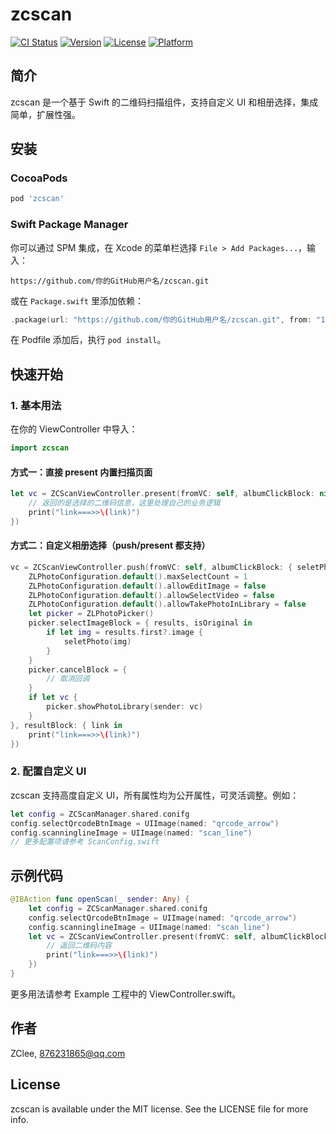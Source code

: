 # zcscan

[![CI Status](https://img.shields.io/travis/18162711/zcscan.svg?style=flat)](https://travis-ci.org/18162711/zcscan)
[![Version](https://img.shields.io/cocoapods/v/zcscan.svg?style=flat)](https://cocoapods.org/pods/zcscan)
[![License](https://img.shields.io/cocoapods/l/zcscan.svg?style=flat)](https://cocoapods.org/pods/zcscan)
[![Platform](https://img.shields.io/cocoapods/p/zcscan.svg?style=flat)](https://cocoapods.org/pods/zcscan)

## 简介

zcscan 是一个基于 Swift 的二维码扫描组件，支持自定义 UI 和相册选择，集成简单，扩展性强。

## 安装

### CocoaPods

```ruby
pod 'zcscan'
```

### Swift Package Manager

你可以通过 SPM 集成，在 Xcode 的菜单栏选择 `File > Add Packages...`，输入：

```
https://github.com/你的GitHub用户名/zcscan.git
```

或在 `Package.swift` 里添加依赖：

```swift
.package(url: "https://github.com/你的GitHub用户名/zcscan.git", from: "1.0.0")
```

在 Podfile 添加后，执行 `pod install`。

## 快速开始

### 1. 基本用法

在你的 ViewController 中导入：

```swift
import zcscan
```

#### 方式一：直接 present 内置扫描页面

```swift
let vc = ZCScanViewController.present(fromVC: self, albumClickBlock: nil, resultBlock: { link in
    // 返回的是选择的二维码信息，这里处理自己的业务逻辑
    print("link===>>\(link)")
})
```

#### 方式二：自定义相册选择（push/present 都支持）

```swift
vc = ZCScanViewController.push(fromVC: self, albumClickBlock: { seletPhoto in
    ZLPhotoConfiguration.default().maxSelectCount = 1
    ZLPhotoConfiguration.default().allowEditImage = false
    ZLPhotoConfiguration.default().allowSelectVideo = false
    ZLPhotoConfiguration.default().allowTakePhotoInLibrary = false
    let picker = ZLPhotoPicker()
    picker.selectImageBlock = { results, isOriginal in
        if let img = results.first?.image {
            seletPhoto(img)
        }
    }
    picker.cancelBlock = {
        // 取消回调
    }
    if let vc {
        picker.showPhotoLibrary(sender: vc)
    }
}, resultBlock: { link in
    print("link===>>\(link)")
})
```

### 2. 配置自定义 UI

zcscan 支持高度自定义 UI，所有属性均为公开属性，可灵活调整。例如：

```swift
let config = ZCScanManager.shared.conifg
config.selectQrcodeBtnImage = UIImage(named: "qrcode_arrow")
config.scanninglineImage = UIImage(named: "scan_line")
// 更多配置项请参考 ScanConfig.swift
```

## 示例代码

```swift
@IBAction func openScan(_ sender: Any) {
    let config = ZCScanManager.shared.conifg
    config.selectQrcodeBtnImage = UIImage(named: "qrcode_arrow")
    config.scanninglineImage = UIImage(named: "scan_line")
    let vc = ZCScanViewController.present(fromVC: self, albumClickBlock: nil, resultBlock: { link in
        // 返回二维码内容
        print("link===>>\(link)")
    })
}
```

更多用法请参考 Example 工程中的 ViewController.swift。

## 作者

ZClee, 876231865@qq.com

## License

zcscan is available under the MIT license. See the LICENSE file for more info.
